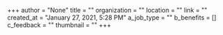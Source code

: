 +++
author = "None"
title = ""
organization = ""
location = ""
link = ""
created_at = "January 27, 2021, 5:28 PM"
a_job_type = ""
b_benefits = []
c_feedback = ""
thumbnail = ""
+++
